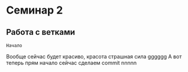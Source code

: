 # Семинар 2

## Работа с ветками
    Начало
Вообще сейчас будет красиво, красота страшная сила
gggggg
А вот теперь прям начало
сейчас сделаем commit
nnnnn
